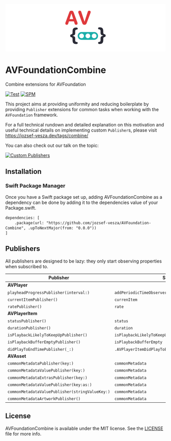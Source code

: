 ![Combine wrappers for AVPlayer](images/header.png)
# AVFoundationCombine
Combine extensions for AVFoundation

[![Test](https://github.com/jozsef-vesza/AVFoundation-Combine/actions/workflows/test.yml/badge.svg)](https://github.com/jozsef-vesza/AVFoundation-Combine/actions/workflows/test.yml) [![SPM](https://img.shields.io/badge/Swift%20Package%20Manager-compatible-brightgreen.svg)](https://github.com/apple/swift-package-manager)

This project aims at providing uniformity and reducing boilerplate by providing `Publisher` extensions for common tasks when working with the `AVFoundation` framework.

For a full technical rundown and detailed explanation on this motivation and useful technical details on implementing custom `Publisher`s, please visit https://jozsef-vesza.dev/tags/combine/

You can also check out our talk on the topic:

[![Custom Publishers](https://img.youtube.com/vi/YcVe9L7fEJ0/0.jpg)](https://www.youtube.com/watch?v=YcVe9L7fEJ0)

## Installation

### Swift Package Manager

Once you have a Swift package set up, adding AVFoundationCombine as a dependency can be done by adding it to the dependencies value of your Package.swift.

```
dependencies: [
    .package(url: "https://github.com/jozsef-vesza/AVFoundation-Combine", .upToNextMajor(from: "0.0.0"))
]
```


## Publishers
All publishers are designed to be lazy: they only start observing properties when subscribed to.


| Publisher | Source |
|-----------|--------|
| **AVPlayer** | |
|     `playheadProgressPublisher(interval:)`      |    `addPeriodicTimeObserver(forInterval:queue:using:)`    |
|     `currentItemPublisher()`      |    `currenItem`    |
|     `ratePublisher()`      |    `rate`    |
| **AVPlayerItem** | |
|     `statusPublisher()`      |    `status`    |
|     `durationPublisher()`      |    `duration`    |
|     `isPlaybackLikelyToKeepUpPublisher()`      |    `isPlaybackLikelyToKeepUp`    |
|     `isPlaybackBufferEmptyPublisher()`      |    `isPlaybackBufferEmpty`    |
|     `didPlayToEndTimePublisher(_:)`      |    `.AVPlayerItemDidPlayToEndTime` Notification    |
| **AVAsset** | |
|     `commonMetadataPublisher(key:)`      |    `commonMetadata`    |
|     `commonMetadataValuePublisher(key:)`      |    `commonMetadata`    |
|     `commonMetadataExtrasPublisher(key:)`      |    `commonMetadata`    |
|     `commonMetadataValuePublisher(key:as:)`      |    `commonMetadata`    |
|     `commonMetadataValuePublisher(stringValueKey:)`      |    `commonMetadata`    |
|     `commonMetadataArtworkPublisher()`      |    `commonMetadata`    |

## License

AVFoundationCombine is available under the MIT license. See the [LICENSE](https://github.com/jozsef-vesza/AVFoundation-Combine/blob/master/LICENSE) file for more info.
